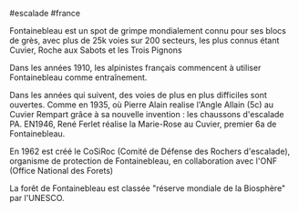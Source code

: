 #escalade #france 

Fontainebleau est un spot de grimpe mondialement connu pour ses blocs de grès, avec plus de 25k voies sur 200 secteurs, les plus connus étant Cuvier, Roche aux Sabots et les Trois Pignons

Dans les années 1910, les alpinistes français commencent à utiliser Fontainebleau comme entraînement.

Dans les années qui suivent, des voies de plus en plus difficiles sont ouvertes. Comme en 1935, où Pierre Alain realise l'Angle Allain (5c) au Cuvier Rempart grâce à sa nouvelle invention : les chaussons d'escalade PA. EN1946, René Ferlet réalise la Marie-Rose au Cuvier, premier 6a de Fontainebleau.

En 1962 est créé le CoSiRoc (Comité de Défense des Rochers d'escalade), organisme de protection de Fontainebleau, en collaboration avec l'ONF (Office National des Forets)

La forêt de Fontainebleau est classée "réserve mondiale de la Biosphère" par l'UNESCO.
